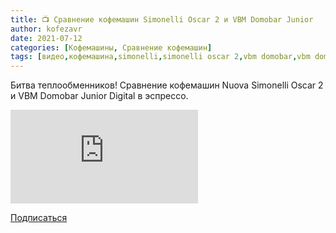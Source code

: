 ```yaml
---
title: 📺 Сравнение кофемашин Simonelli Oscar 2 и VBM Domobar Junior
author: kofezavr
date: 2021-07-12
categories: [Кофемашины, Сравнение кофемашин]
tags: [видео,кофемашина,simonelli,simonelli oscar 2,vbm domobar,vbm domobar junior]
---
```

Битва теплообменников! Сравнение кофемашин Nuova Simonelli Oscar 2 и VBM Domobar Junior Digital в эспрессо.

<p><div class="youtube-wrapper"><iframe src="https://www.youtube.com/embed/-Kl0CYHmApc" title="YouTube video player" frameborder="0" allow="accelerometer; autoplay; clipboard-write; encrypted-media; gyroscope; picture-in-picture" allowfullscreen></iframe></div></p>

<a class="play" href="https://www.youtube.com/c/Coffeesaurus?sub_confirmation=1"><i class="fab fa-youtube"></i> Подписаться</a>